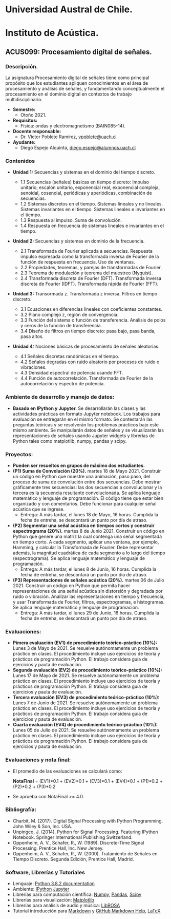 # Universidad Austral de Chile.
# Instituto de Acústica.
## ACUS099: Procesamiento digital de señales.
### Descripción.
La asignatura Procesamiento digital de señales tiene como principal propósito que los estudiantes apliquen conocimientos en el área de procesamiento y análisis de señales, y fundamentando conceptualmente el procesamiento en el dominio digital en contextos de trabajo multidisciplinario.
* **Semestre:** 
  + Otoño 2021. 
* **Requisitos:** 
  + Física: ondas y electromagnetismo (BAIN085-14).
* **Docente responsable:** 
  + Dr. Víctor Poblete Ramírez, vpoblete@uach.cl 
* **Ayudante:**
  + Diego Espejo Alquinta, diego.espejo@alumnos.uach.cl 
### Contenidos
* **Unidad 1:** Secuencias y sistemas en el dominio del tiempo discreto.
  + 1.1 Secuencias (señales) básicas en tiempo discreto: Impulso unitario, escalón unitario, exponencial real, exponencial compleja, senoidal, cosenoial, periódicas y aperiódicas, combinación de secuencias.
  + 1.2 Sistemas discretos en el tiempo. Sistemas lineales y no lineales. Sistemas invariantes en el tiempo. Sistemas lineales e invariantes en el tiempo.
  + 1.3 Respuesta al impulso. Suma de convolución. 
  + 1.4 Respuesta en frecuencia de sistemas lineales e invariantes en el tiempo.

* **Unidad 2:** Secuencias y sistemas en dominio de la frecuencia.  
  + 2.1 Transformada de Fourier aplicada a secuencias. Respuesta impulso expresada como la transformada inversa de Fourier de la función de respuesta en frecuencia. Uso de ventanas.
  + 2.2 Propiedades, teoremas, y parejas de transformadas de Fourier.
  + 2.3 Teorema de modulación y teorema del muestreo (Nyquist).
  + 2.4 Transformada discreta de Fourier (DFT). Transformada inversa discreta de Fourier (IDFT). Transformada rápida de Fourier (FFT).

* **Unidad 3:** Transormada z. Transformada z inversa. Filtros en tiempo discreto. 
  + 3.1 Ecuaciones en diferencias lineales con coeficientes constantes.
  + 3.2 Plano complejo z, región de convergencia.
  + 3.3 Función del sistema o función de transferencia. Análisis de polos y ceros de la función de transferencia.
  + 3.4 Diseño de filtros en tiempo discreto: pasa bajo, pasa banda, pasa altos.
     
* **Unidad 4:** Nociones básicas de procesamiento de señales aleatorias.  
  + 4.1 Señales discretas randómicas en el tiempo.
  + 4.2 Señales degradas con ruido aleatorio por procesos de ruido o vibraciones.
  + 4.3 Densidad espectral de potencia usando FFT.
  + 4.4 Función de autocorrelación. Transformada de Fourier de la autocorrelación y  espectro de potencia.

### Ambiente de desarrollo y manejo de datos:
  + **Basado en IPython y Jupyter.** Se desarrollarán las clases y las actividades prácticas en formato Jupyter notebook. Los trabajos para evaluación se entregarán en el mismo formato. Se contestarán las preguntas teóricas y se resolverán los problemas prácticos bajo este mismo ambiente. Se manipularán datos de señales y se visualizarán las representaciones de señales usando Jupyter widgets y librerías de Python tales como matplotlib, numpy, pandas y scipy. 

### Proyectos: 
  + **Pueden ser resueltos en grupos de máximo dos estudiantes.**
  + **(P1) Suma de Convolución (20%).** martes 18 de Mayo 2021. Construir un código en Python que muestre una animación, paso paso, del proceso de suma de convolución entre dos secuencias. Debe mostrar gráficamente tres secuencias: las dos secuencias a convolucionar y la tercera es la secuencia resultante convolucionada. Se aplica lenguaje matemático y lenguaje de programación. El código tiene que estar bien organizado y con comentarios. Debe funcionar para cualquier señal acústica que se ingrese.
    + Entrega: A más tardar, el lunes 18 de Mayo, 16 horas. Cumplida la fecha de entreha, se descontará un punto por día de atraso. 
  + **(P2) Segmentar una señal acústica en tiempos cortos y construir espectrograma (20%).** martes 8 de Junio 2021. Construir un código en Python que genere una matriz la cual contenga una señal segmentada en tiempo corto. A cada segmento, aplicar una ventana, por ejemplo, Hamming, y calcular la Transformada de Fourier. Debe representar además, la magnitud cuadrática de cada segmento a lo largo del tiempo (espectrograma). Se aplica lenguaje matemático y lenguaje de programación. 
    + Entrega: A más tardar, el lunes 8 de Junio, 16 horas. Cumplida la fecha de entreha, se descontará un punto por día de atraso.
  + **(P3) Representaciones de señales acústica (20%).** martes 06 de Julio 2021. Construir un código en Python que permita hacer representaciones de una señal acústica sin distorsión y degradada por ruido o vibración. Analizar las representaciones en tiempo y frecuencia, y usar Transformada de Fourier, filtros, espectrogramas, e histogramas. Se aplica lenguaje matemático y lenguaje de programación.
    + Entrega: A más tardar, el lunes 29 de Junio, 16 horas. Cumplida la fecha de entreha, se descontará un punto por día de atraso.
    
### Evaluaciones:
  + **Pimera evaluación (EV1) de procedimiento teórico-práctico (10%):** Lunes 3 de Mayo de 2021. 
Se resuelve autónomamente un problema práctico en clases. El procedimiento incluye uso ejercicios de teoría y prácticos de programación Python. El trabajo considera guía de ejercicios y pauta de evaluación.
  + **Segunda evaluación (EV2) de procedimiento teórico-práctico (10%):** Lunes 17 de Mayo de 2021. 
Se resuelve autónomamente un problema práctico en clases. El procedimiento incluye uso ejercicios de teoría y prácticos de programación Python. El trabajo considera guía de ejercicios y pauta de evaluación. 
  + **Tercera evaluación (EV3) de procedimiento teórico-práctico (10%):** Lunes 7 de Junio de 2021. 
Se resuelve autónomamente un problema práctico en clases. El procedimiento incluye uso ejercicios de teoría y prácticos de programación Python. El trabajo considera guía de ejercicios y pauta de evaluación.
  + **Cuarta evaluación (EV4) de procedimiento teórico-práctico (10%):** Lunes 05 de Julio de 2021. 
Se resuelve autónomamente un problema práctico en clases. El procedimiento incluye uso ejercicios de teoría y prácticos de programación Python. El trabajo considera guía de ejercicios y pauta de evaluación. 

### Evaluaciones y nota final:     
  + El promedio de las evaluaciones se calculará como:
  
       **NotaFinal** = (EV1)*0.1 + (EV2)*0.1 + (EV3)*0.1 + (EV4)*0.1 + (P1)*0.2 + (P2)*0.2 + (P3)*0.2
       
  + Se aprueba con NotaFinal >= 4.0.
  
 ### Bibliografía:
  + Charbit, M. (2017). Digital Signal Processing with Python Programming. John Wiley & Son, Inc. USA.
  + Unpingco, J. (2014). Python for Signal Processing. Featuring IPython Notebook. Springer International Publishing Switzerland.
  + Oppenheim, A. V., Schafer, R., W. (1989). Discrete-Time Signal Processing. Prentice Hall, Inc. New Jersey.
  + Oppenheim, A. V., Schafer, R., W. (2000). Tratamiento de Señales en Tiempo Discreto. Segunda Edición, Prentice Hall, Madrid.
  
### Software, Librerías y Tutoriales
  + Lenguaje: <a href="https://docs.python.org/3/" title="Python 3.8.2 documentation">Python 3.8.2 documentation</a> 
  + Ambiente: <a href="https://ipython.org/" title=" IPython"> IPython</a> <a href="https://jupyter.org/" title=" Jupyter"> Jupyter</a> 
  + Librerías para computación científica: <a href="https://numpy.org/" title=" Numpy"> Numpy</a>, <a href="https://pandas.pydata.org/" title=" Pandas"> Pandas</a>, <a href="https://www.scipy.org/" title=" Scipy"> Scipy</a>
  + Librerías para visualización: <a href="https://matplotlib.org/" title=" Matplotlib"> Matplotlib</a> 
  + Librerías para análisis de audio y música: <a href="https://librosa.github.io/librosa/" title=" LibROSA"> LibROSA</a>
  + Tutorial introducción para [Markdown](https://daringfireball.net/projects/markdown/) y [GitHub Markdown Help](https://help.github.com/articles/basic-writing-and-formatting-syntax/), [LaTeX](https://www.latex-project.org/)  
  



